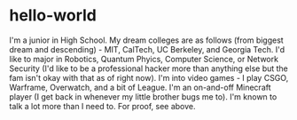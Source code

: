 # hello-world
I'm a junior in High School. My dream colleges are as follows (from biggest dream and descending) - MIT, CalTech, UC Berkeley, and Georgia Tech. I'd like to major in Robotics, Quantum Phyics, Computer Science, or Network Security (I'd like to be a professional hacker more than anything else but the fam isn't okay with that as of right now). I'm into video games - I play CSGO, Warframe, Overwatch, and a bit of League. I'm an on-and-off Minecraft player (I get back in whenever my little brother bugs me to). I'm known to talk a lot more than I need to. For proof, see above.
